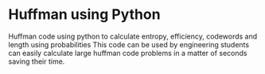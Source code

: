 # Huffman using Python
Huffman code using python to calculate entropy, efficiency, codewords and length using probabilities 
This code can be used by engineering students can easily calculate large huffman code problems in a matter of seconds saving their time.
